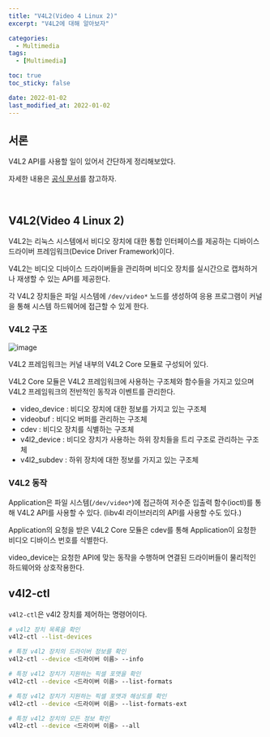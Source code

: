 ```yaml
---
title: "V4L2(Video 4 Linux 2)"
excerpt: "V4L2에 대해 알아보자"

categories:
  - Multimedia
tags:
  - [Multimedia]

toc: true
toc_sticky: false

date: 2022-01-02
last_modified_at: 2022-01-02
---
```


## 서론
V4L2 API를 사용할 일이 있어서 간단하게 정리해보았다.

자세한 내용은 [공식 문서](https://01.org/linuxgraphics/gfx-docs/drm/media/kapi/v4l2-core.html)를 참고하자.

<br>

## V4L2(Video 4 Linux 2)

V4L2는 리눅스 시스템에서 비디오 장치에 대한 통합 인터페이스를 제공하는 디바이스 드라이버 프레임워크(Device Driver Framework)이다.

V4L2는 비디오 디바이스 드라이버들을 관리하며 비디오 장치를 실시간으로 캡처하거나 재생할 수 있는 API를 제공한다.

각 V4L2 장치들은 파일 시스템에 `/dev/video*` 노드를 생성하여 응용 프로그램이 커널을 통해 시스템 하드웨어에 접근할 수 있게 한다.


### V4L2 구조
![image](https://user-images.githubusercontent.com/34677157/148154033-c5894fef-5308-49b8-99fd-0a099eb9b746.png)

V4L2 프레임워크는 커널 내부의 V4L2 Core 모듈로 구성되어 있다.

V4L2 Core 모듈은 V4L2 프레임워크에 사용하는 구조체와 함수들을 가지고 있으며 V4L2 프레임워크의 전반적인 동작과 이벤트를 관리한다.

- video_device : 비디오 장치에 대한 정보를 가지고 있는 구조체
- videobuf : 비디오 버퍼를 관리하는 구조체
- cdev : 비디오 장치를 식별하는 구조체
- v4l2_device : 비디오 장치가 사용하는 하위 장치들을 트리 구조로 관리하는 구조체
- v4l2_subdev : 하위 장치에 대한 정보를 가지고 있는 구조체

### V4L2 동작

Application은 파일 시스템(`/dev/video*`)에 접근하여 저수준 입출력 함수(ioctl)를 통해 V4L2 API를 사용할 수 있다. (libv4l 라이브러리의 API를 사용할 수도 있다.)

Application의 요청을 받은 V4L2 Core 모듈은 cdev를 통해 Application이 요청한 비디오 디바이스 번호를 식별한다.

video_device는 요청한 API에 맞는 동작을 수행하며 연결된 드라이버들이 물리적인 하드웨어와 상호작용한다.

## v4l2-ctl

`v4l2-ctl`은 v4l2 장치를 제어하는 명령어이다.

```bash
# v4l2 장치 목록을 확인
v4l2-ctl --list-devices

# 특정 v4l2 장치의 드라이버 정보를 확인
v4l2-ctl --device <드라이버 이름> --info

# 특정 v4l2 장치가 지원하는 픽셀 포맷을 확인
v4l2-ctl --device <드라이버 이름> --list-formats

# 특정 v4l2 장치가 지원하는 픽셀 포맷과 해상도를 확인
v4l2-ctl --device <드라이버 이름> --list-formats-ext

# 특정 v4l2 장치의 모든 정보 확인
v4l2-ctl --device <드라이버 이름> --all
```